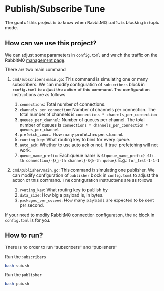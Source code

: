 # Publish/Subscribe Tune

The goal of this project is to know when RabbitMQ traffic is blocking in topic mode.

## How can we use this project?

We can adjust some parameters in `config.toml` and watch the traffic on the RabbitMQ [management page](http://localhost:15672/).

There are two main command  

1. `cmd/subscribers/main.go`: This command is simulating one or many subscribers. We can modify configuration of `subscribers` block in `config.toml` to adjust the action of this command. The configuration instructions are as follows

    1. `connections`: Total number of connections.
    1. `channels_per_connection`: Number of channels per connection. The total number of channels is `connections * channels_per_connection`
    1. `queues_per_channel`: Number of queues per channel. The total number of queues is `connections * channels_per_connection * queues_per_channel`
    1. `prefetch_count`: How many prefetches per channel.
    1. `routing_key`: What routing key to bind for every queue.
    1. `auto_ack`: Whether to use auto ack or not. If true, prefetching will not work.
    1. `queue_name_prefix`: Each queue name is `${queue_name_prefix}-${i-th connection}-${j-th channel}-${k-th queue}`. E.g.: `for_test-1-1-1`

1. `cmd/publisher/main.go`: This command is simulating one publisher. We can modify configuration of `publisher` block in `config.toml` to adjust the action of this command. The configuration instructions are as follows

    1. `routing_key`: What routing key to publish by
    1. `data_size`: How big a payload is, in bytes.
    1. `packages_per_second`: How many payloads are expected to be sent per second.

If your need to modify RabbitMQ connection configuration, the `mq` block in `config.toml` is for you.

## How to run?

There is no order to run "subscribers" and "publishers".

Run the `subscribers`

```sh
bash sub.sh
```

Run the `publisher`

```sh
bash pub.sh
```
